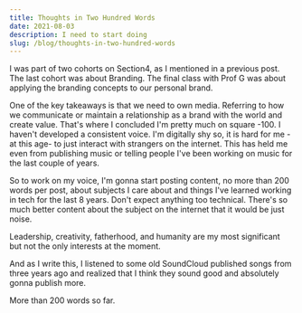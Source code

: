 ```yaml
---
title: Thoughts in Two Hundred Words
date: 2021-08-03
description: I need to start doing
slug: /blog/thoughts-in-two-hundred-words
---
```


I was part of two cohorts on Section4, as I mentioned in a previous post. The last cohort was about Branding. The final class with Prof G was about applying the branding concepts to our personal brand.

One of the key takeaways is that we need to own media. Referring to how we communicate or maintain a relationship as a brand with the world and create value. That's where I concluded I'm pretty much on square -100. I haven't developed a consistent voice. I'm digitally shy so, it is hard for me -at this age- to just interact with strangers on the internet. This has held me even from publishing music or telling people I've been working on music for the last couple of years.

So to work on my voice, I'm gonna start posting content, no more than 200 words per post, about subjects I care about and things I've learned working in tech for the last 8 years. Don't expect anything too technical. There's so much better content about the subject on the internet that it would be just noise.

Leadership, creativity, fatherhood, and humanity are my most significant but not the only interests at the moment.

And as I write this, I listened to some old SoundCloud published songs from three years ago and realized that I think they sound good and absolutely gonna publish more.

More than 200 words so far.